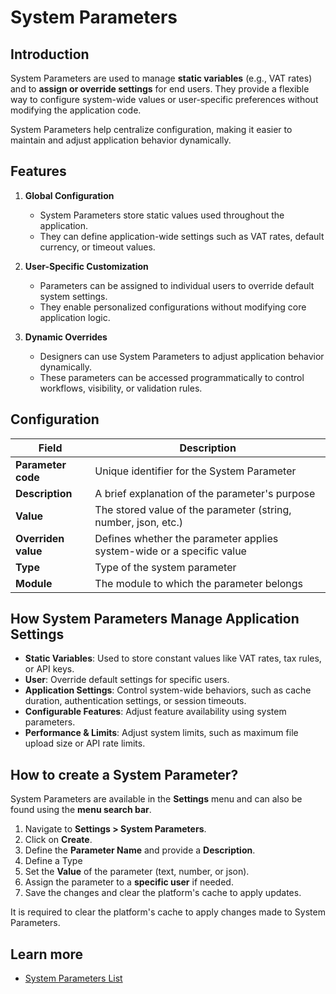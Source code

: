 # System Parameters

## Introduction

System Parameters are used to manage **static variables** (e.g., VAT rates) and to **assign or override settings** for end users. They provide a flexible way to configure system-wide values or user-specific preferences without modifying the application code.  

System Parameters help centralize configuration, making it easier to maintain and adjust application behavior dynamically.  

## Features

1. **Global Configuration**
    - System Parameters store static values used throughout the application.  
    - They can define application-wide settings such as VAT rates, default currency, or timeout values.

2. **User-Specific Customization**
    - Parameters can be assigned to individual users to override default system settings.  
    - They enable personalized configurations without modifying core application logic.  

3. **Dynamic Overrides**
    - Designers can use System Parameters to adjust application behavior dynamically.  
    - These parameters can be accessed programmatically to control workflows, visibility, or validation rules.  

## Configuration

| Field | Description |
| ----- | ----------- |
| **Parameter code** | Unique identifier for the System Parameter |
| **Description** | A brief explanation of the parameter's purpose |
| **Value** | The stored value of the parameter (string, number, json, etc.) |
| **Overriden value** | Defines whether the parameter applies system-wide or a specific value |
| **Type** | Type of the system parameter |
| **Module** | The module to which the parameter belongs |

## How System Parameters Manage Application Settings

- **Static Variables**: Used to store constant values like VAT rates, tax rules, or API keys.
- **User**: Override default settings for specific users.
- **Application Settings**: Control system-wide behaviors, such as cache duration, authentication settings, or session timeouts.
- **Configurable Features**: Adjust feature availability using system parameters.  
- **Performance & Limits**: Adjust system limits, such as maximum file upload size or API rate limits.

## How to create a System Parameter?
System Parameters are available in the **Settings** menu and can also be found using the **menu search bar**.

1. Navigate to **Settings > System Parameters**.    
2. Click on **Create**.  
3. Define the **Parameter Name** and provide a **Description**.  
4. Define a Type  
5. Set the **Value** of the parameter (text, number, or json).  
6. Assign the parameter to a **specific user** if needed.  
7. Save the changes and clear the platform's cache to apply updates.  

<div class="warning">
It is required to clear the platform's cache to apply changes made to System Parameters.
</div>

## Learn more

- [System Parameters List](/lesson/docs/core/system-parameters-list)  

